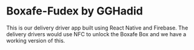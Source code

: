 # Boxafe-Fudex by GGHadid
This is our delivery driver app built using React Native and Firebase. The delivery drivers would use NFC to unlock the Boxafe Box and we have a working version of this.
